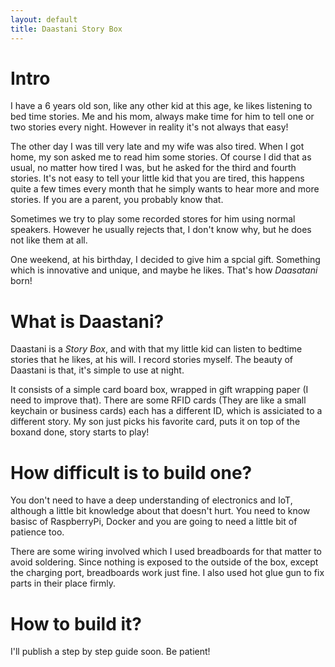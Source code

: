 ```yaml
---
layout: default
title: Daastani Story Box
---
```


# Intro

I have a 6 years old son, like any other kid at this age, ke likes listening to bed time stories.
Me and his mom, always make time for him to tell one or two stories every night. However in reality it's not always that easy!

The other day I was till very late and my wife was also tired. When I got home, my son asked me to read him some stories.
Of course I did that as usual, no matter how tired I was, but he asked for the third and fourth stories.
It's not easy to tell your little kid that you are tired, this happens quite a few times every month that he simply wants to 
hear more and more stories. If you are a parent, you probably know that.

Sometimes we try to play some recorded stores for him using normal speakers.
However he usually rejects that, I don't know why, but he does not like them at all.

One weekend, at his birthday, I decided to give him a spcial gift. Something which is innovative and unique, and maybe he likes.
That's how *Daasatani* born!

# What is Daastani?

Daastani is a *Story Box*, and with that my little kid can listen to bedtime stories that he likes, at his will.
I record stories myself. The beauty of Daastani is that, it's simple to use at night. 

It consists of a simple card board box, wrapped in gift wrapping paper (I need to improve that). There are some RFID cards 
(They are like a small keychain or business cards) each has a different ID, which is assiciated to 
a different story. My son just picks his favorite card, puts it on top of the boxand done, story starts to play!

# How difficult is to build one?

You don't need to have a deep understanding of electronics and IoT, although a little bit knowledge about that doesn't hurt.
You need to know basisc of RaspberryPi, Docker and you are going to need a little bit of patience too.

There are some wiring involved which I used breadboards for that matter to avoid soldering.
Since nothing is exposed to the outside of the box, except the charging port, breadboards work just fine.
I also used hot glue gun to fix parts in their place firmly.

# How to build it?

I'll publish a step by step guide soon. Be patient!

